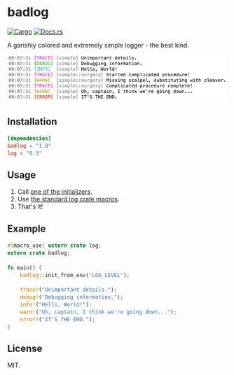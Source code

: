 # badlog

[![Cargo](https://img.shields.io/crates/v/badlog.svg)](https://crates.io/crates/badlog)
[![Docs.rs](https://docs.rs/badlog/badge.svg)](https://docs.rs/badlog)

A garishly colored and extremely simple logger - the best kind.

![](preview.png)

## Installation

```toml
[dependencies]
badlog = "1.0"
log = "0.3"
```

## Usage

1. Call [one of the initializers](https://docs.rs/badlog).
2. Use [the standard log crate macros](https://doc.rust-lang.org/log/log/index.html).
3. That's it!

## Example

```rust
#[macro_use] extern crate log;
extern crate badlog;

fn main() {
    badlog::init_from_env("LOG_LEVEL");

    trace!("Unimportant details.");
    debug!("Debugging information.");
    info!("Hello, World!");
    warn!("Uh, captain, I think we're going down...");
    error!("IT'S THE END.");
}
```

## License

MIT.
